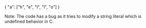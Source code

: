 

{
    "a": ["h", "e", "l", "l", "o"]
}

Note: The code has a bug as it tries to modify a string literal which is undefined behavior in C.